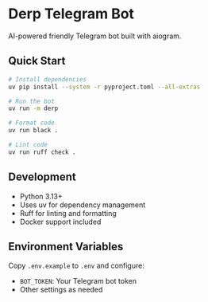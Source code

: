 # Derp Telegram Bot

AI-powered friendly Telegram bot built with aiogram.

## Quick Start

```bash
# Install dependencies
uv pip install --system -r pyproject.toml --all-extras

# Run the bot
uv run -m derp

# Format code
uv run black .

# Lint code
uv run ruff check .
```

## Development

- Python 3.13+
- Uses uv for dependency management
- Ruff for linting and formatting
- Docker support included

## Environment Variables

Copy `.env.example` to `.env` and configure:

- `BOT_TOKEN`: Your Telegram bot token
- Other settings as needed
